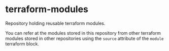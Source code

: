 # terraform-modules
Repository holding reusable terraform modules.

You can refer at the modules stored in this repository from other terraform modules stored in other repositories using the `source` attribute of the `module` terraform block.
